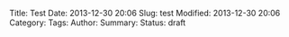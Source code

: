 Title: Test
Date: 2013-12-30 20:06
Slug: test
Modified: 2013-12-30 20:06
Category: 
Tags: 
Author: 
Summary: 
Status: draft

